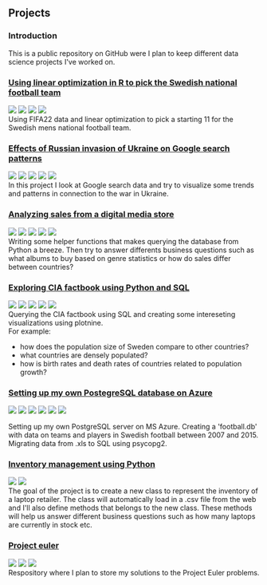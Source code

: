 ## Projects

### Introduction

This is a public repository on GitHub were I plan to keep different data science projects I've worked on.

### [Using linear optimization in R to pick the Swedish national football team](https://github.com/karl-karlsson/notebooks/blob/main/LO_FIFA22.ipynb)
[![](https://img.shields.io/badge/-blue?logo=R)](https://github.com/karl-karlsson/notebooks/blob/main/LO_FIFA22.ipynb)
[![](https://img.shields.io/badge/-lpSolver-blue?logo=R)](https://github.com/karl-karlsson/notebooks/blob/main/LO_FIFA22.ipynb) [![](https://img.shields.io/badge/-tidyverse-blue?logo=R)](https://github.com/karl-karlsson/notebooks/blob/main/LO_FIFA22.ipynb) [![](https://img.shields.io/badge/Status-Completed-brightgreen)](https://github.com/karl-karlsson/notebooks/blob/main/LO_FIFA22.ipynb) <br>
Using FIFA22 data and linear optimization to pick a starting 11 for the Swedish mens national football team.


### [Effects of Russian invasion of Ukraine on Google search patterns](https://github.com/karl-karlsson/notebooks/blob/main/google_trends.ipynb)
[![](https://img.shields.io/badge/-blue?logo=R)](https://github.com/karl-karlsson/notebooks/blob/main/google_trends.ipynb) [![](https://img.shields.io/badge/-tidyverse-blue?logo=R)](https://github.com/karl-karlsson/notebooks/blob/main/google_trends.ipynb) [![](https://img.shields.io/badge/-gtrendsR-blue?logo=R)](https://github.com/karl-karlsson/notebooks/blob/main/google_trends.ipynb) [![](https://img.shields.io/badge/-maps-blue?logo=R)](https://github.com/karl-karlsson/notebooks/blob/main/google_trends.ipynb) [![](https://img.shields.io/badge/Status-Completed-brightgreen)](https://github.com/karl-karlsson/notebooks/blob/main/google_trends.ipynb)<br>
In this project I look at Google search data and try to visualize some trends and patterns in connection to the war in Ukraine.

### [Analyzing sales from a digital media store](https://github.com/karl-karlsson/notebooks/blob/main/chinook.ipynb)
[![](https://img.shields.io/badge/Python-yellow?logo=Python)](https://github.com/karl-karlsson/notebooks/blob/main/chinook.ipynb)
[![](https://img.shields.io/badge/pandas-yellow?logo=Python)](https://github.com/karl-karlsson/notebooks/blob/main/chinook.ipynb) 
[![](https://img.shields.io/badge/plotnine-yellow?logo=Python)](https://github.com/karl-karlsson/notebooks/blob/main/chinook.ipynb) 
[![](https://img.shields.io/badge/SQLite-black?logo=SQLite)](https://github.com/karl-karlsson/notebooks/blob/main/chinook.ipynb) 
[![](https://img.shields.io/badge/Status-Completed-brightgreen)](https://github.com/karl-karlsson/notebooks/blob/main/chinook.ipynb)<br>
Writing some helper functions that makes querying the database from Python a breeze. Then try to answer differents business questions such as
what albums to buy based on genre statistics or how do sales differ between countries?

### [Exploring CIA factbook using Python and SQL](https://github.com/karl-karlsson/notebooks/blob/main/CIA_factbook.ipynb)
[![](https://img.shields.io/badge/Python-yellow?logo=Python)](https://github.com/karl-karlsson/notebooks/blob/main/CIA_factbook.ipynb)
[![](https://img.shields.io/badge/pandas-yellow?logo=Python)](https://github.com/karl-karlsson/notebooks/blob/main/CIA_factbook.ipynb) 
[![](https://img.shields.io/badge/plotnine-yellow?logo=Python)](https://github.com/karl-karlsson/notebooks/blob/main/CIA_factbook.ipynb) 
[![](https://img.shields.io/badge/SQLite-black?logo=SQLite)](https://github.com/karl-karlsson/notebooks/blob/main/CIA_factbook.ipynb) 
[![](https://img.shields.io/badge/Status-Completed-brightgreen)](https://github.com/karl-karlsson/notebooks/blob/main/CIA_factbook.ipynb)<br>
Querying the CIA factbook using SQL and creating some intereseting visualizations using plotnine.
<br>For example:
* how does the population size of Sweden compare to other countries?
* what countries are densely populated?
* how is birth rates and death rates of countries related to population growth? 

### [Setting up my own PostegreSQL database on Azure](https://github.com/karl-karlsson/notebooks/blob/main/building_a_postgresdb_in_azure.ipynb)
[![](https://img.shields.io/badge/Python-yellow?logo=Python)](https://github.com/karl-karlsson/notebooks/blob/main/building_a_postgresdb_in_azure.ipynb)
[![](https://img.shields.io/badge/pandas-yellow?logo=Python)](https://github.com/karl-karlsson/notebooks/blob/main/building_a_postgresdb_in_azure.ipynb) 
[![](https://img.shields.io/badge/psycopg2-yellow?logo=Python)](https://github.com/karl-karlsson/notebooks/blob/main/building_a_postgresdb_in_azure.ipynb) 
[![](https://img.shields.io/badge/PostegreSQL-white?logo=PostgreSQL)](https://github.com/karl-karlsson/notebooks/blob/main/building_a_postgresdb_in_azure.ipynb)
[![](https://img.shields.io/badge/Azure-blue?logo=Microsoft)](https://github.com/karl-karlsson/notebooks/blob/main/building_a_postgresdb_in_azure.ipynb) 
[![](https://img.shields.io/badge/Status-Completed-brightgreen)](https://github.com/karl-karlsson/notebooks/blob/main/building_a_postgresdb_in_azure.ipynb)<br>

Setting up my own PostgreSQL server on MS Azure. Creating a 'football.db' with data on teams and players in Swedish football between 2007 and 2015.
Migrating data from .xls to SQL using psycopg2.

### [Inventory management using Python](https://github.com/karl-karlsson/notebooks/blob/main/laptops.ipynb)
[![](https://img.shields.io/badge/Python-yellow?logo=Python)](https://github.com/karl-karlsson/notebooks/blob/main/laptops.ipynb) [![](https://img.shields.io/badge/Status-Completed-brightgreen)](https://github.com/karl-karlsson/notebooks/blob/main/laptops.ipynb)<br>
The goal of the project is to create a new class to represent the inventory of a laptop retailer.
The class will automatically load in a .csv file from the web and I'll also define methods that belongs to the new class. 
These methods will help us answer different business questions such as how many laptops are currently in stock etc.

### [Project euler](https://github.com/karl-karlsson/projecteuler)
[![](https://img.shields.io/badge/Python-yellow?logo=Python)](https://github.com/karl-karlsson/projecteuler) [![](https://img.shields.io/badge/matplotlib-yellow?logo=Python)](https://github.com/karl-karlsson/projecteuler) [![](https://img.shields.io/badge/Status-Paused-blue)](https://github.com/karl-karlsson/projecteuler)<br>
Respository where I plan to store my solutions to the Project Euler problems.  
